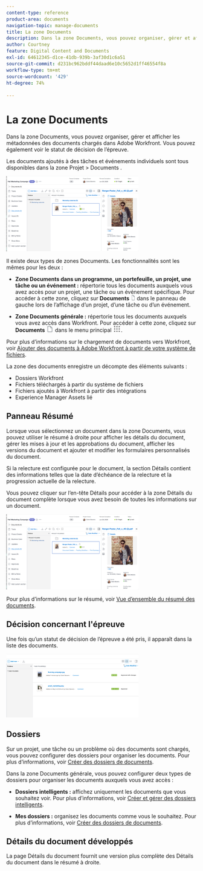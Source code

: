 ```yaml
---
content-type: reference
product-area: documents
navigation-topic: manage-documents
title: La zone Documents
description: Dans la zone Documents, vous pouvez organiser, gérer et afficher les métadonnées des documents chargés dans Adobe Workfront. Vous pouvez également voir le statut de décision de l’épreuve.
author: Courtney
feature: Digital Content and Documents
exl-id: 64612345-d1ce-41db-939b-3af30d1c6a51
source-git-commit: d231bc962bddf44daad6e10c5652d1ff46554f8a
workflow-type: tm+mt
source-wordcount: '429'
ht-degree: 74%

---
```


# La zone Documents

Dans la zone Documents, vous pouvez organiser, gérer et afficher les métadonnées des documents chargés dans Adobe Workfront. Vous pouvez également voir le statut de décision de l’épreuve.

Les documents ajoutés à des tâches et événements individuels sont tous disponibles dans la zone Projet > Documents .

![Zone Documents](assets/documents-area-v2-350x199.png)

Il existe deux types de zones Documents. Les fonctionnalités sont les mêmes pour les deux :

* **Zone Documents dans un programme, un portefeuille, un projet, une tâche ou un événement :** répertorie tous les documents auxquels vous avez accès pour un projet, une tâche ou un événement spécifique. Pour accéder à cette zone, cliquez sur **Documents** ![icône Documents](assets/document-icon-12x14.png) dans le panneau de gauche lors de l’affichage d’un projet, d’une tâche ou d’un événement.

* **Zone Documents générale :** répertorie tous les documents auxquels vous avez accès dans Workfront. Pour accéder à cette zone, cliquez sur **Documents** ![icône Documents](assets/document-icon.png) dans le menu principal ![icône du menu principal](assets/main-menu-icon.png).

Pour plus d’informations sur le chargement de documents vers Workfront, voir [Ajouter des documents à Adobe Workfront à partir de votre système de fichiers](../../documents/adding-documents-to-workfront/add-documents-from-file-system.md).


La zone des documents enregistre un décompte des éléments suivants :

* Dossiers Workfront
* Fichiers téléchargés à partir du système de fichiers
* Fichiers ajoutés à Workfront à partir des intégrations
* Experience Manager Assets lié

## Panneau Résumé

Lorsque vous sélectionnez un document dans la zone Documents, vous pouvez utiliser le résumé à droite pour afficher les détails du document, gérer les mises à jour et les approbations du document, afficher les versions du document et ajouter et modifier les formulaires personnalisés du document.

Si la relecture est configurée pour le document, la section Détails contient des informations telles que la date d’échéance de la relecture et la progression actuelle de la relecture.

Vous pouvez cliquer sur l’en-tête Détails pour accéder à la zone Détails du document complète lorsque vous avez besoin de toutes les informations sur un document.

![Zone Documents](assets/documents-area-v2-350x199.png)

Pour plus d’informations sur le résumé, voir [Vue d’ensemble du résumé des documents](../../documents/managing-documents/summary-for-documents.md).

## Décision concernant l&#39;épreuve

Une fois qu’un statut de décision de l’épreuve a été pris, il apparaît dans la liste des documents.

![Décision sur l&#39;épreuve dans la liste de documents](assets/proof-decision---doc-list-350x168.png)

## Dossiers

Sur un projet, une tâche ou un problème où des documents sont chargés, vous pouvez configurer des dossiers pour organiser les documents. Pour plus d’informations, voir [Créer des dossiers de documents](../../documents/organizing-documents/create-documents-folder.md).

Dans la zone Documents générale, vous pouvez configurer deux types de dossiers pour organiser les documents auxquels vous avez accès :

* **Dossiers intelligents :** affichez uniquement les documents que vous souhaitez voir. Pour plus d’informations, voir [Créer et gérer des dossiers intelligents](../../documents/organizing-documents/create-manage-smart-folders.md).

* **Mes dossiers :** organisez les documents comme vous le souhaitez. Pour plus d’informations, voir [Créer des dossiers de documents](../../documents/organizing-documents/create-documents-folder.md).

## Détails du document développés

La page Détails du document fournit une version plus complète des Détails du document dans le résumé à droite.
